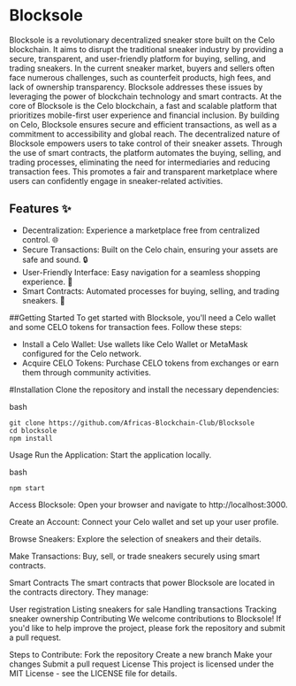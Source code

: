# Blocksole

Blocksole is a revolutionary decentralized sneaker store built on the Celo blockchain. It aims to disrupt the traditional sneaker industry by providing a secure, transparent, and user-friendly platform for buying, selling, and trading sneakers.
In the current sneaker market, buyers and sellers often face numerous challenges, such as counterfeit products, high fees, and lack of ownership transparency. Blocksole addresses these issues by leveraging the power of blockchain technology and smart contracts.
At the core of Blocksole is the Celo blockchain, a fast and scalable platform that prioritizes mobile-first user experience and financial inclusion. By building on Celo, Blocksole ensures secure and efficient transactions, as well as a commitment to accessibility and global reach.
The decentralized nature of Blocksole empowers users to take control of their sneaker assets. Through the use of smart contracts, the platform automates the buying, selling, and trading processes, eliminating the need for intermediaries and reducing transaction fees. This promotes a fair and transparent marketplace where users can confidently engage in sneaker-related activities.

## Features ✨
- Decentralization: Experience a marketplace free from centralized control. 🌐
- Secure Transactions: Built on the Celo chain, ensuring your assets are safe and sound. 🔒
- User-Friendly Interface: Easy navigation for a seamless shopping experience. 📱
- Smart Contracts: Automated processes for buying, selling, and trading sneakers. 🤖

##Getting Started
To get started with Blocksole, you'll need a Celo wallet and some CELO tokens for transaction fees. Follow these steps:

- Install a Celo Wallet: Use wallets like Celo Wallet or MetaMask configured for the Celo network.
- Acquire CELO Tokens: Purchase CELO tokens from exchanges or earn them through community activities.


#Installation
Clone the repository and install the necessary dependencies:

bash
```
git clone https://github.com/Africas-Blockchain-Club/Blocksole
cd blocksole
npm install
```

Usage
Run the Application: Start the application locally.

bash
```
npm start
```
Access Blocksole: Open your browser and navigate to http://localhost:3000.

Create an Account: Connect your Celo wallet and set up your user profile.

Browse Sneakers: Explore the selection of sneakers and their details.

Make Transactions: Buy, sell, or trade sneakers securely using smart contracts.

Smart Contracts
The smart contracts that power Blocksole are located in the contracts directory. They manage:

User registration
Listing sneakers for sale
Handling transactions
Tracking sneaker ownership
Contributing
We welcome contributions to Blocksole! If you'd like to help improve the project, please fork the repository and submit a pull request.

Steps to Contribute:
Fork the repository
Create a new branch
Make your changes
Submit a pull request
License
This project is licensed under the MIT License - see the LICENSE file for details.
